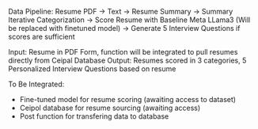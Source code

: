 Data Pipeline: Resume PDF -> Text -> Resume Summary -> Summary Iterative Categorization -> Score Resume with Baseline Meta LLama3 (Will be replaced with finetuned model) -> Generate 5 Interview Questions if scores are sufficient

Input: Resume in PDF Form, function will be integrated to pull resumes directly from Ceipal Database
Output: Resumes scored in 3 categories, 5 Personalized Interview Questions based on resume

To Be Integrated:
- Fine-tuned model for resume scoring (awaiting access to dataset)
- Ceipol database for resume sourcing (awaiting access)
- Post function for transfering data to database
